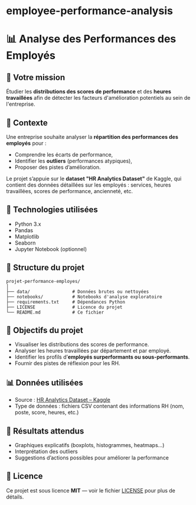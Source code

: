 # employee-performance-analysis

# 📊 Analyse des Performances des Employés

## 🎯 Votre mission

Étudier les **distributions des scores de performance** et des **heures travaillées** afin de détecter les facteurs d'amélioration potentiels au sein de l'entreprise.

## 🧠 Contexte

Une entreprise souhaite analyser la **répartition des performances des employés** pour :
- Comprendre les écarts de performance,
- Identifier les **outliers** (performances atypiques),
- Proposer des pistes d’amélioration.

Le projet s’appuie sur le **dataset "HR Analytics Dataset"** de Kaggle, qui contient des données détaillées sur les employés : services, heures travaillées, scores de performance, ancienneté, etc.

## 🧰 Technologies utilisées

- Python 3.x  
- Pandas  
- Matplotlib  
- Seaborn  
- Jupyter Notebook (optionnel)

## 📁 Structure du projet

```
projet-performance-employes/
│
├── data/                # Données brutes ou nettoyées
├── notebooks/           # Notebooks d'analyse exploratoire
├── requirements.txt     # Dépendances Python
├── LICENSE              # Licence du projet
└── README.md            # Ce fichier
```

## 🚀 Objectifs du projet

- Visualiser les distributions des scores de performance.
- Analyser les heures travaillées par département et par employé.
- Identifier les profils d’**employés surperformants ou sous-performants**.
- Fournir des pistes de réflexion pour les RH.

## 📊 Données utilisées

- Source : [HR Analytics Dataset – Kaggle](https://www.kaggle.com/)
- Type de données : fichiers CSV contenant des informations RH (nom, poste, score, heures, etc.)

## 📌 Résultats attendus

- Graphiques explicatifs (boxplots, histogrammes, heatmaps…)
- Interprétation des outliers
- Suggestions d’actions possibles pour améliorer la performance

## 📜 Licence

Ce projet est sous licence **MIT** — voir le fichier [LICENSE](./LICENSE) pour plus de détails.
